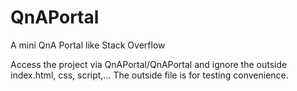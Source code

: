 # QnAPortal
A mini QnA Portal like Stack Overflow

Access the project via QnAPortal/QnAPortal and ignore the outside index.html, css, script,... The outside file is for testing convenience.